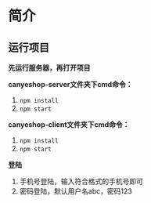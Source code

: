 # 简介

## 运行项目

**先运行服务器，再打开项目**

**canyeshop-server文件夹下cmd命令：**

1. `npm install`
2. `npm start`

**canyeshop-client文件夹下cmd命令：**

1. `npm install`
2. `npm start`

**登陆**

1. 手机号登陆，输入符合格式的手机号即可
2. 密码登陆，默认用户名abc，密码123
